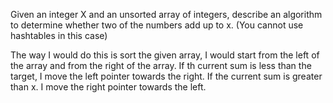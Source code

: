 Given an integer X and an unsorted array of integers, describe an algorithm to determine whether two of the numbers add up to x. (You cannot use hashtables in this case)

The way I would do this is sort the given array, I would start from the left of the array and from the right of the array. If th current sum is less than the target, I move the left pointer towards the right. If the current sum is greater than x. I move the right pointer towards the left. 


